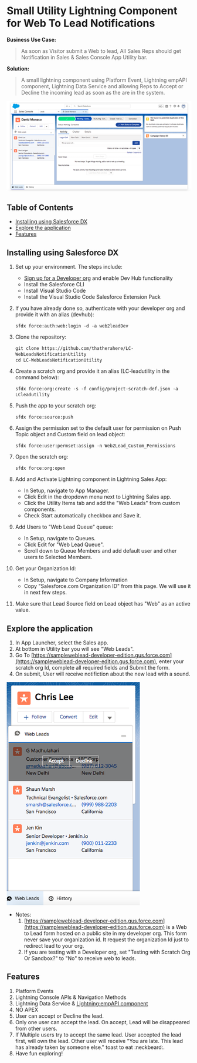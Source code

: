 # Small Utility Lightning Component for Web To Lead Notifications

**Business Use Case:**
> As soon as Visitor submit a Web to lead, All Sales Reps should get Notification in Sales & Sales Console App Utility bar.

**Solution:**
> A small lightning component using Platform Event, Lightning empAPI component, Lightning Data Service and allowing Reps to Accept or Decline the incoming lead as soon as the are in the system.

<img src="https://github.com/thatherahere/LC-WebLeadsNotificationUtility/blob/master/demo.png"/>

## Table of Contents
- [Installing using Salesforce DX](#installing-using-salesforce-dx)
- [Explore the application](#explore-the-application)
- [Features](#features)


## Installing using Salesforce DX

1. Set up your environment. The steps include:

    - [Sign up for a Developer org](https://www.salesforce.com/form/signup/prerelease-spring19/) and enable Dev Hub functionality
    - Install the Salesforce CLI
    - Install Visual Studio Code
    - Install the Visual Studio Code Salesforce Extension Pack

1. If you have already done so, authenticate with your developer org and provide it with an alias (devhub):

    ```
    sfdx force:auth:web:login -d -a web2leadDev
    ```

1. Clone the repository:

    ```
    git clone https://github.com/thatherahere/LC-WebLeadsNotificationUtility
    cd LC-WebLeadsNotificationUtility
    ```

1. Create a scratch org and provide it an alias (LC-leadutility in the command below):

    ```
    sfdx force:org:create -s -f config/project-scratch-def.json -a LCleadutility
    ```

1. Push the app to your scratch org:

    ```
    sfdx force:source:push
    ```

1. Assign the permission set to the default user for permission on Push Topic object and Custom field on lead object:
    ```
    sfdx force:user:permset:assign -n Web2Lead_Custom_Permissions
    ```

1. Open the scratch org:

    ```
    sfdx force:org:open
    ```

1. Add and Activate Lightning component in Lightning Sales App:
    - In Setup, navigate to App Manager.
    - Click Edit in the dropdown menu next to Lightning Sales app.
    - Click the Utility Items tab and add the "Web Leads" from custom components.
    - Check Start automatically checkbox and Save it.

1. Add Users to "Web Lead Queue" queue:
    - In Setup, navigate to Queues.
    - Click Edit for "Web Lead Queue".
    - Scroll down to Queue Members and add default user and other users to Selected Members.

1. Get your Organization Id:
    - In Setup, navigate to Company Information
    - Copy "Salesforce.com Organization ID" from this page. We will use it in next few steps.

1. Make sure that Lead Source field on Lead object has "Web" as an active value.

## Explore the application
1. In App Launcher, select the Sales app.
2. At bottom in Utility bar you will see "Web Leads".
4. Go To [https://sampleweblead-developer-edition.gus.force.com](https://sampleweblead-developer-edition.gus.force.com), enter your scratch org Id, complete all required fields and Submit the form.
5. On submit, User will receive notifiction about the new lead with a sound.

<img src="https://github.com/thatherahere/LC-WebLeadsNotificationUtility/blob/master/Notification.png"/>


- Notes:
    1.  [https://sampleweblead-developer-edition.gus.force.com](https://sampleweblead-developer-edition.gus.force.com) is a Web to Lead form hosted on a public site in my developer org. This form never save your organization id. It request the organization Id just to redirect lead to your org.
    1. If you are testing with a Developer org, set "Testing with Scratch Org Or Sandbox?" to "No" to receive web to leads.

## Features
1. Platform Events
1. Lightning Console APIs & Navigation Methods
1. Lightning Data Service & [Lightning:empAPI component](https://developer.salesforce.com/docs/component-library/bundle/lightning:empApi/documentation)
1. NO APEX
1. User can accept or Decline the lead.
1. Only one user can accept the lead. On accept, Lead will be disappeared from other users. 
1. If Multiple users try to accept the same lead. User accepted the lead first, will own the lead. Other user will receive "You are late. This lead has already taken by someone else." toast to eat :neckbeard:. 
1. Have fun exploring!